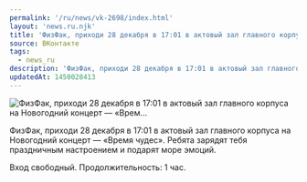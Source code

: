 ```yaml
---
permalink: '/ru/news/vk-2698/index.html'
layout: 'news.ru.njk'
title: 'ФизФак, приходи 28 декабря в 17:01 в актовый зал главного корпуса на Новогодний концерт — «Врем'
source: ВКонтакте
tags:
  - news_ru
description: 'ФизФак, приходи 28 декабря в 17:01 в актовый зал главного корпуса на Новогодний концерт — «Врем…'
updatedAt: 1450028413
---
```

![ФизФак, приходи 28 декабря в 17:01 в актовый зал главного корпуса на Новогодний концерт — «Врем…](https://sun9-9.userapi.com/impf/c630318/v630318484/5bba/5fD_pl1oN6w.jpg?size=1024x683&quality=96&proxy=1&sign=f1fbc19e964ed060e9bbb9046f26533f&c_uniq_tag=rrA4VvjrWX1SYU6PmsBU5WwGlKJamNKy9ZrUHJNEn_M&type=album)

ФизФак, приходи 28 декабря в 17:01 в актовый зал главного корпуса на Новогодний концерт — «Время чудес». Ребята зарядят тебя праздничным настроением и подарят море эмоций.

Вход свободный.
Продолжительность: 1 час.
